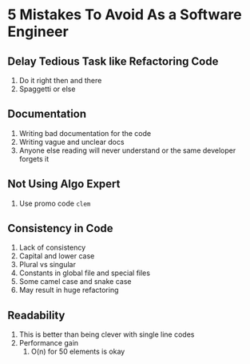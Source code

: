 # 5 Mistakes To Avoid As a Software Engineer #
## Delay Tedious Task like Refactoring Code ##
1. Do it right then and there
2. Spaggetti or else

## Documentation ##
1. Writing bad documentation for the code
2. Writing vague and unclear docs
3. Anyone else reading will never understand or the same developer forgets it

## Not Using Algo Expert ##
1. Use promo code `clem`

## Consistency in Code ##
1. Lack of consistency
2. Capital and lower case
3. Plural vs singular
4. Constants in global file and special files
5. Some camel case and snake case
6. May result in huge refactoring

## Readability ##
1. This is better than being clever with single line codes
2. Performance gain
	1. O(n) for 50 elements is okay